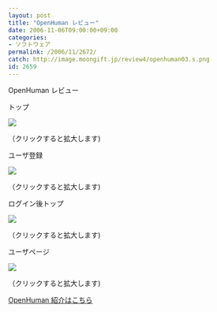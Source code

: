```yaml
---
layout: post
title: "OpenHuman レビュー"
date: 2006-11-06T09:00:00+09:00
categories:
- ソフトウェア
permalink: /2006/11/2672/
catch: http://image.moongift.jp/review4/openhuman03.s.png
id: 2659
---
```

OpenHuman レビュー  
<!--more-->

トップ

  

[![](http://image.moongift.jp/review4/openhuman01.s.png)](http://image.moongift.jp/review4/openhuman01.png)  
  
（クリックすると拡大します)

  

ユーザ登録

  

[![](http://image.moongift.jp/review4/openhuman02.s.png)](http://image.moongift.jp/review4/openhuman02.png)  
  
（クリックすると拡大します)

  

ログイン後トップ

  

[![](http://image.moongift.jp/review4/openhuman03.s.png)](http://image.moongift.jp/review4/openhuman03.png)  
  
（クリックすると拡大します)

  

ユーザページ

  

[![](http://image.moongift.jp/review4/openhuman04.s.png)](http://image.moongift.jp/review4/openhuman04.png)  
  
（クリックすると拡大します)

  

[OpenHuman 紹介はこちら](http://oss.moongift.jp/intro/i-2671.html)

